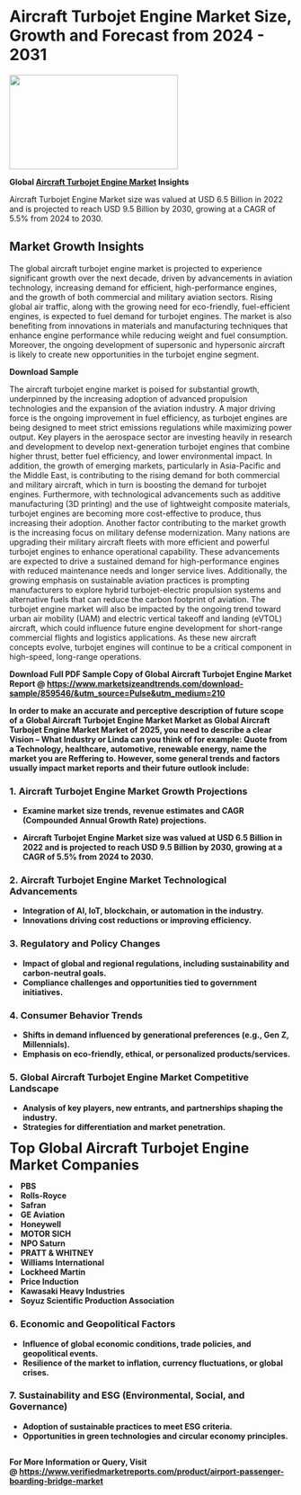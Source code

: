 <H1>Aircraft Turbojet Engine Market Size, Growth and Forecast from 2024 - 2031</H1><img class="aligncenter size-medium wp-image-584254" src="https://thirdeyenews.in/wp-content/uploads/2024/09/Global-Market-Research-300x168.jpeg" alt="" width="300" height="168" /><p><strong>Global&nbsp;<a href="https://www.marketsizeandtrends.com/download-sample/859546/&amp;utm_source=Pulse&amp;utm_medium=210">Aircraft Turbojet Engine Market</a> Insights</strong></p><p>Aircraft Turbojet Engine Market size was valued at USD 6.5 Billion in 2022 and is projected to reach USD 9.5 Billion by 2030, growing at a CAGR of 5.5% from 2024 to 2030.</p><p><h2>Market Growth Insights</h2> <p>The global aircraft turbojet engine market is projected to experience significant growth over the next decade, driven by advancements in aviation technology, increasing demand for efficient, high-performance engines, and the growth of both commercial and military aviation sectors. Rising global air traffic, along with the growing need for eco-friendly, fuel-efficient engines, is expected to fuel demand for turbojet engines. The market is also benefiting from innovations in materials and manufacturing techniques that enhance engine performance while reducing weight and fuel consumption. Moreover, the ongoing development of supersonic and hypersonic aircraft is likely to create new opportunities in the turbojet engine segment.</p> <p><strong>Download Sample</strong></p> <p>The aircraft turbojet engine market is poised for substantial growth, underpinned by the increasing adoption of advanced propulsion technologies and the expansion of the aviation industry. A major driving force is the ongoing improvement in fuel efficiency, as turbojet engines are being designed to meet strict emissions regulations while maximizing power output. Key players in the aerospace sector are investing heavily in research and development to develop next-generation turbojet engines that combine higher thrust, better fuel efficiency, and lower environmental impact. In addition, the growth of emerging markets, particularly in Asia-Pacific and the Middle East, is contributing to the rising demand for both commercial and military aircraft, which in turn is boosting the demand for turbojet engines. Furthermore, with technological advancements such as additive manufacturing (3D printing) and the use of lightweight composite materials, turbojet engines are becoming more cost-effective to produce, thus increasing their adoption. Another factor contributing to the market growth is the increasing focus on military defense modernization. Many nations are upgrading their military aircraft fleets with more efficient and powerful turbojet engines to enhance operational capability. These advancements are expected to drive a sustained demand for high-performance engines with reduced maintenance needs and longer service lives. Additionally, the growing emphasis on sustainable aviation practices is prompting manufacturers to explore hybrid turbojet-electric propulsion systems and alternative fuels that can reduce the carbon footprint of aviation. The turbojet engine market will also be impacted by the ongoing trend toward urban air mobility (UAM) and electric vertical takeoff and landing (eVTOL) aircraft, which could influence future engine development for short-range commercial flights and logistics applications. As these new aircraft concepts evolve, turbojet engines will continue to be a critical component in high-speed, long-range operations. <p><strong></p><p><span class=""><strong>Download Full PDF Sample Copy of Global Aircraft Turbojet Engine Market Report</strong> @ <a href="https://www.marketsizeandtrends.com/download-sample/859546/&amp;utm_source=Pulse&amp;utm_medium=210" target="_blank">https://www.marketsizeandtrends.com/download-sample/859546/&amp;utm_source=Pulse&amp;utm_medium=210</a></span></p><p>In order to make an accurate and perceptive description of future scope of a Global&nbsp;Aircraft Turbojet Engine Market Market as Global&nbsp;Aircraft Turbojet Engine Market Market of 2025, you need to describe a clear Vision &ndash; What Industry or Linda can you think of for example: Quote from a Technology, healthcare, automotive, renewable energy, name the market you are Reffering to. However, some general trends and factors usually impact market reports and their future outlook include:</p><h3>1.&nbsp;<strong>Aircraft Turbojet Engine Market Growth Projections</strong></h3><ul><li>Examine market size trends, revenue estimates and CAGR (Compounded Annual Growth Rate) projections.</li><li><p>Aircraft Turbojet Engine Market size was valued at USD 6.5 Billion in 2022 and is projected to reach USD 9.5 Billion by 2030, growing at a CAGR of 5.5% from 2024 to 2030.</p></li></ul><h3>2.&nbsp;<strong>Aircraft Turbojet Engine Market Technological Advancements</strong></h3><ul><li>Integration of AI, IoT, blockchain, or automation in the industry.</li><li>Innovations driving cost reductions or improving efficiency.</li></ul><h3>3.&nbsp;<strong>Regulatory and Policy Changes</strong></h3><ul><li>Impact of global and regional regulations, including sustainability and carbon-neutral goals.</li><li>Compliance challenges and opportunities tied to government initiatives.</li></ul><h3>4.&nbsp;<strong>Consumer Behavior Trends</strong></h3><ul><li>Shifts in demand influenced by generational preferences (e.g., Gen Z, Millennials).</li><li>Emphasis on eco-friendly, ethical, or personalized products/services.</li></ul><h3>5.&nbsp;<strong>Global Aircraft Turbojet Engine Market Competitive Landscape</strong></h3><ul><li>Analysis of key players, new entrants, and partnerships shaping the industry.</li><li>Strategies for differentiation and market penetration.</li></ul><p data-pm-slice="1 1 []"><span style="color: inherit; font-family: inherit; font-size: 25px;">Top Global Aircraft Turbojet Engine Market Companies</span></p><div class="" data-test-id=""><p><li>PBS</li><li> Rolls-Royce</li><li> Safran</li><li> GE Aviation</li><li> Honeywell</li><li> MOTOR SICH</li><li> NPO Saturn</li><li> PRATT & WHITNEY</li><li> Williams International</li><li> Lockheed Martin</li><li> Price Induction</li><li> Kawasaki Heavy Industries</li><li> Soyuz Scientific Production Association</li></p></div><h3>6.&nbsp;<strong>Economic and Geopolitical Factors</strong></h3><ul><li>Influence of global economic conditions, trade policies, and geopolitical events.</li><li>Resilience of the market to inflation, currency fluctuations, or global crises.</li></ul><h3>7.&nbsp;<strong>Sustainability and ESG (Environmental, Social, and Governance)</strong></h3><ul><li>Adoption of sustainable practices to meet ESG criteria.</li><li>Opportunities in green technologies and circular economy principles.</li></ul><h2><strong style="font-size: 14px;">For More Information or Query, Visit @&nbsp;</strong><a style="background-color: #ffffff; font-size: 14px;" href="https://www.marketsizeandtrends.com/report/aircraft-turbojet-engine-market/" target="_blank">https://www.verifiedmarketreports.com/product/airport-passenger-boarding-bridge-market</a></h2>
